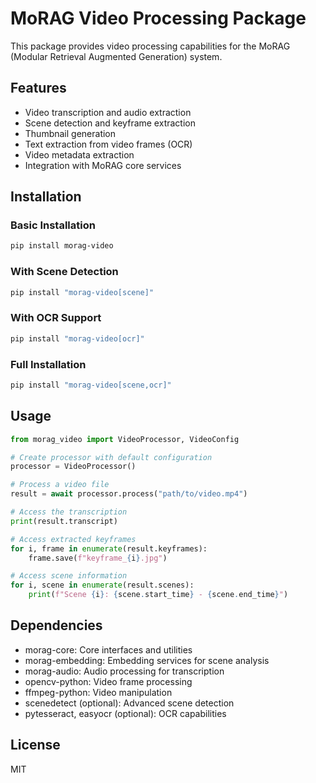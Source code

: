 # MoRAG Video Processing Package

This package provides video processing capabilities for the MoRAG (Modular Retrieval Augmented Generation) system.

## Features

- Video transcription and audio extraction
- Scene detection and keyframe extraction
- Thumbnail generation
- Text extraction from video frames (OCR)
- Video metadata extraction
- Integration with MoRAG core services

## Installation

### Basic Installation

```bash
pip install morag-video
```

### With Scene Detection

```bash
pip install "morag-video[scene]"
```

### With OCR Support

```bash
pip install "morag-video[ocr]"
```

### Full Installation

```bash
pip install "morag-video[scene,ocr]"
```

## Usage

```python
from morag_video import VideoProcessor, VideoConfig

# Create processor with default configuration
processor = VideoProcessor()

# Process a video file
result = await processor.process("path/to/video.mp4")

# Access the transcription
print(result.transcript)

# Access extracted keyframes
for i, frame in enumerate(result.keyframes):
    frame.save(f"keyframe_{i}.jpg")

# Access scene information
for i, scene in enumerate(result.scenes):
    print(f"Scene {i}: {scene.start_time} - {scene.end_time}")
```

## Dependencies

- morag-core: Core interfaces and utilities
- morag-embedding: Embedding services for scene analysis
- morag-audio: Audio processing for transcription
- opencv-python: Video frame processing
- ffmpeg-python: Video manipulation
- scenedetect (optional): Advanced scene detection
- pytesseract, easyocr (optional): OCR capabilities

## License

MIT